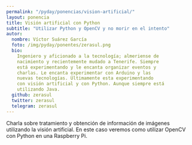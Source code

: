 ```yaml
---
permalink: "/pyday/ponencias/vision-artificial/"
layout: ponencia
title: Visión artificial con Python
subtitle: "Utilizar Python y OpenCV y no morir en el intento"
autor:
  nombre: Víctor Suárez García
  foto: /img/pyday/ponentes/zerasul.png
  bio:
    Ingeniero y aficionado a la tecnología; almeriense de 
    nacimiento y recientemente mudado a Tenerife. Siempre
    está experimentando y le encanta organizar eventos y 
    charlas. Le encanta experimentar con Arduino y las 
    nuevas tecnologías. Últimamente esta experimentando
    con visión artificial y con Python. Aunque siempre está
    utilizando Java.
  github: zerasul
  twitter: zerasul
  telegram: zerasul
---
```


Charla sobre tratamiento y obtención de información de imágenes utilizando la visión artificial. En este caso veremos como utilizar OpenCV con Python en una Raspberry Pi.
